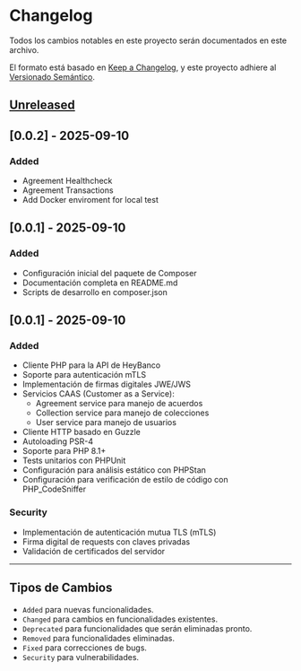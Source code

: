 # Changelog

Todos los cambios notables en este proyecto serán documentados en este archivo.

El formato está basado en [Keep a Changelog](https://keepachangelog.com/es-ES/1.0.0/),
y este proyecto adhiere al [Versionado Semántico](https://semver.org/lang/es/).

## [Unreleased]

## [0.0.2] - 2025-09-10

### Added

-   Agreement Healthcheck
-   Agreement Transactions
-   Add Docker enviroment for local test

## [0.0.1] - 2025-09-10

### Added

-   Configuración inicial del paquete de Composer
-   Documentación completa en README.md
-   Scripts de desarrollo en composer.json

## [0.0.1] - 2025-09-10

### Added

-   Cliente PHP para la API de HeyBanco
-   Soporte para autenticación mTLS
-   Implementación de firmas digitales JWE/JWS
-   Servicios CAAS (Customer as a Service):
    -   Agreement service para manejo de acuerdos
    -   Collection service para manejo de colecciones
    -   User service para manejo de usuarios
-   Cliente HTTP basado en Guzzle
-   Autoloading PSR-4
-   Soporte para PHP 8.1+
-   Tests unitarios con PHPUnit
-   Configuración para análisis estático con PHPStan
-   Configuración para verificación de estilo de código con PHP_CodeSniffer

### Security

-   Implementación de autenticación mutua TLS (mTLS)
-   Firma digital de requests con claves privadas
-   Validación de certificados del servidor

---

## Tipos de Cambios

-   `Added` para nuevas funcionalidades.
-   `Changed` para cambios en funcionalidades existentes.
-   `Deprecated` para funcionalidades que serán eliminadas pronto.
-   `Removed` para funcionalidades eliminadas.
-   `Fixed` para correcciones de bugs.
-   `Security` para vulnerabilidades.

[Unreleased]: https://github.com/ichavezrg/heybanco-client/compare/v1.1.0...HEAD
[1.1.0]: https://github.com/ichavezrg/heybanco-client/compare/v1.0.0...v1.1.0
[1.0.0]: https://github.com/ichavezrg/heybanco-client/releases/tag/v1.0.0
